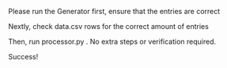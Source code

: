 Please run the Generator first, ensure that the entries are correct

Nextly, check data.csv rows for the correct amount of entries

Then, run processor.py . No extra steps or verification required.

Success!